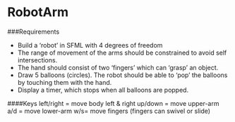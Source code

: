 # RobotArm
###Requirements
 * Build a ‘robot’ in SFML with 4 degrees of freedom
  * The range of movement of the arms should be constrained to avoid self intersections.
  * The hand should consist of two ‘fingers’ which can ‘grasp’ an object.
  * Draw 5 balloons (circles). The robot should be able to ‘pop’ the balloons by touching them with the hand.
  * Display a timer, which stops when all balloons are popped.

####Keys
left/right = move body left & right
up/down = move upper-arm
a/d = move lower-arm
w/s= move fingers (fingers can swivel or slide)
